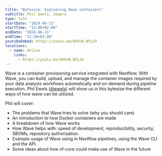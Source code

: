 ```yaml
---
title: "Bytesize: Explaining Wave containers"
subtitle: Phil Ewels, Seqera
type: talk
startDate: "2024-06-11"
startTime: "13:00+02:00"
endDate: "2024-06-11"
endTime: "13:30+02:00"
youtubeEmbed: https://youtu.be/6HVnB_WTyJU
locations:
  - name: Online
    links:
      - https://youtu.be/6HVnB_WTyJU
---
```


Wave is a container provisioning service integrated with Nextflow.
With Wave, you can build, upload, and manage the container images required by your data analysis workflows automatically and on-demand during pipeline execution.
Phil Ewels ([@ewels](https://github.com/ewels/)) will show us in this bytesize the different ways of how wave can be utilized.

Phil will cover:

- The problems that Wave tries to solve (why you should care)
- An introduction to how Docker containers are made
- A breakdown of how Wave works
- How Wave helps with: speed of development, reproducibility, security, SBOMs, repository authorisation.
- Example usage of Wave using in Nextflow pipelines, using the Wave CLI and the API.
- Some ideas about how nf-core could make use of Wave in the future
